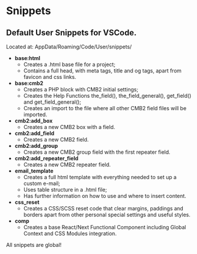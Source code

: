 # Snippets
## Default User Snippets for VSCode.

Located at: AppData/Roaming/Code/User/snippets/

- **base:html**
  - Creates a .html base file for a project;
  - Contains a full head, with meta tags, title and og tags, apart from favicon and css links.
- **base:cmb2**
  - Creates a PHP block with CMB2 initial settings;
  - Creates the Help Functions the_field(), the_field_general(), get_field() and get_field_general();
  - Creates an import to the file where all other CMB2 field files will be imported.
- **cmb2:add_box**
  - Creates a new CMB2 box with a field.
- **cmb2:add_field**
  - Creates a new CMB2 field.
- **cmb2:add_group**
  - Creates a new CMB2 group field with the first repeater field.
- **cmb2:add_repeater_field**
  - Creates a new CMB2 repeater field.
- **email_template**
  - Creates a full html template with everything needed to set up a custom e-mail;
  - Uses table structure in a .html file;
  - Has further information on how to use and where to insert content.
- **css_reset**
  - Creates a CSS/SCSS reset code that clear margins, paddings and borders apart from other personal special settings and useful styles.
- **comp**
  - Creates a base React/Next Functional Component including Global Context and CSS Modules integration.

All snippets are global!
